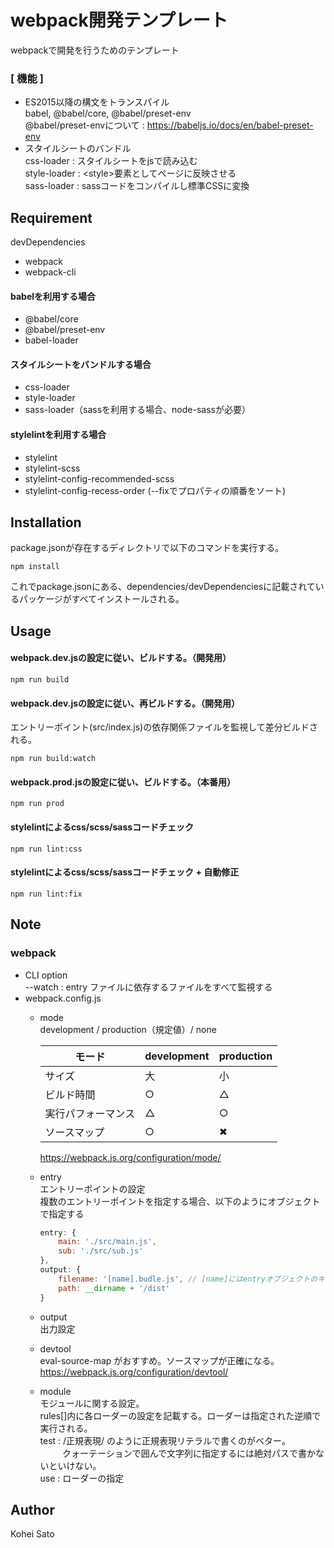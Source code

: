 # webpack開発テンプレート
webpackで開発を行うためのテンプレート  
### [ 機能 ]
* ES2015以降の構文をトランスパイル  
babel, @babel/core, @babel/preset-env  
@babel/preset-envについて : https://babeljs.io/docs/en/babel-preset-env
* スタイルシートのバンドル  
css-loader   : スタイルシートをjsで読み込む  
style-loader : \<style>要素としてページに反映させる  
sass-loader : sassコードをコンパイルし標準CSSに変換

## Requirement
devDependencies
* webpack
* webpack-cli  
#### babelを利用する場合
* @babel/core
* @babel/preset-env
* babel-loader
#### スタイルシートをバンドルする場合
* css-loader
* style-loader
* sass-loader（sassを利用する場合、node-sassが必要）
#### stylelintを利用する場合
* stylelint
* stylelint-scss
* stylelint-config-recommended-scss
* stylelint-config-recess-order (--fixでプロパティの順番をソート)

## Installation
package.jsonが存在するディレクトリで以下のコマンドを実行する。
```
npm install
```
これでpackage.jsonにある、dependencies/devDependenciesに記載されているパッケージがすべてインストールされる。

## Usage
#### webpack.dev.jsの設定に従い、ビルドする。（開発用）
```
npm run build
```
#### webpack.dev.jsの設定に従い、再ビルドする。（開発用）
エントリーポイント(src/index.js)の依存関係ファイルを監視して差分ビルドされる。
```
npm run build:watch
```
#### webpack.prod.jsの設定に従い、ビルドする。（本番用）
```
npm run prod
```
#### stylelintによるcss/scss/sassコードチェック
```
npm run lint:css
```
#### stylelintによるcss/scss/sassコードチェック + 自動修正
```
npm run lint:fix
```
## Note
### webpack
* CLI option  
--watch : entry ファイルに依存するファイルをすべて監視する
* webpack.config.js  
  * mode  
  development / production（規定値）/ none  
  
    | モード             | development | production |
    | ------------------ | ----------- | ---------- |
    | サイズ             | 大          | 小         |
    | ビルド時間         | ○           | △          |
    | 実行パフォーマンス | △           | ○          |
    | ソースマップ       | ○           | ✖          |
    https://webpack.js.org/configuration/mode/

  * entry  
  エントリーポイントの設定  
  複数のエントリーポイントを指定する場合、以下のようにオブジェクトで指定する  
    ```js
    entry: {
        main: './src/main.js',
        sub: './src/sub.js'
    },
    output: {
        filename: '[name].budle.js', // [name]にはentryオブジェクトのキー名が入る
        path: __dirname + '/dist'
    }
    ```
  * output  
  出力設定
  * devtool  
  eval-source-map がおすすめ。ソースマップが正確になる。  
  https://webpack.js.org/configuration/devtool/
  * module  
  モジュールに関する設定。  
  rules[]内に各ローダーの設定を記載する。ローダーは指定された逆順で実行される。  
  test : /正規表現/ のように正規表現リテラルで書くのがベター。  
  &nbsp;&nbsp;&nbsp;&nbsp;&nbsp;&nbsp;&nbsp;&nbsp;&nbsp;クォーテーションで囲んで文字列に指定するには絶対パスで書かないといけない。  
  use  : ローダーの指定

## Author
Kohei Sato